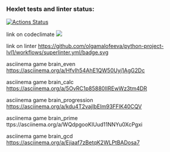 ### Hexlet tests and linter status:
[![Actions Status](https://github.com/olgamalofeeva/python-project-lvl1/workflows/hexlet-check/badge.svg)](https://github.com/olgamalofeeva/python-project-lvl1/actions)

link on codeclimate
<a href="https://codeclimate.com/github/codeclimate/codeclimate/maintainability"><img src="https://api.codeclimate.com/v1/badges/a99a88d28ad37a79dbf6/maintainability" /></a>

link on linter
https://github.com/olgamalofeeva/python-project-lvl1/workflows/superlinter.yml/badge.svg

asciinema game brain_even 
https://asciinema.org/a/HfvIh54AhE1QW50Uyj1AgG2Dc

asciinema game brain_calc
https://asciinema.org/a/5OvRC1p85880IIREwWz3tm4DR

asciinema game brain_progression
https://asciinema.org/a/kdu4T2vajIbEIm93FFlK40CQV

asciinema game brain_prime
ttps://asciinema.org/a/WQdpgooKIUud11NNYu0XcPgxi

asciinema game brain_gcd
https://asciinema.org/a/Ejiaaf7zBetqK2WLPtBADosa7